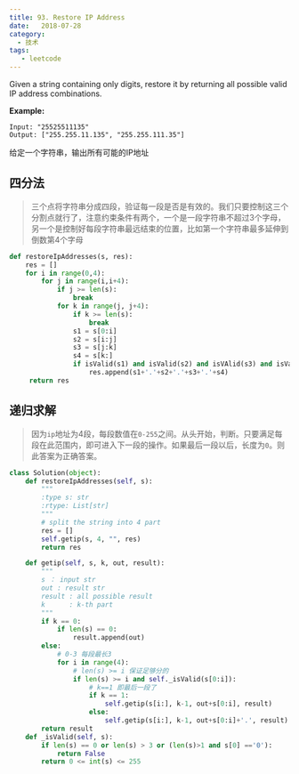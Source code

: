 ```yaml
---
title: 93. Restore IP Address 
date:   2018-07-28
category: 
  - 技术
tags: 
   - leetcode
---
```


Given a string containing only digits, restore it by returning all possible valid IP address combinations.

**Example:**

```
Input: "25525511135"
Output: ["255.255.11.135", "255.255.111.35"]
```

给定一个字符串，输出所有可能的IP地址

## 四分法

> 三个点将字符串分成四段，验证每一段是否是有效的。我们只要控制这三个分割点就行了，注意约束条件有两个，一个是一段字符串不超过3个字母，另一个是控制好每段字符串最远结束的位置，比如第一个字符串最多延伸到倒数第4个字母

```python
def restoreIpAddresses(s, res):
    res = []
    for i in range(0,4):
        for j in range(i,i+4):
            if j >= len(s):
                break
            for k in range(j, j+4):
                if k >= len(s):
                    break
                s1 = s[0:i]
                s2 = s[i:j]
                s3 = s[j:k]
                s4 = s[k:]
                if isValid(s1) and isValid(s2) and isVAlid(s3) and isValid(s4):
                    res.append(s1+'.'+s2+'.'+s3+'.'+s4)
     return res
```



## 递归求解

> 因为`ip`地址为4段，每段数值在`0-255`之间。从头开始，判断。只要满足每段在此范围内，即可进入下一段的操作。如果最后一段以后，长度为`0`。则此答案为正确答案。

```python
class Solution(object):
    def restoreIpAddresses(self, s):
        """
        :type s: str
        :rtype: List[str]
        """
        # split the string into 4 part
        res = []
        self.getip(s, 4, "", res)
        return res

    def getip(self, s, k, out, result):
        """
        s ： input str
        out : result str
        result : all possible result
        k      : k-th part
        """
        if k == 0:
            if len(s) == 0:
                result.append(out)
        else:
            # 0-3 每段最长3
            for i in range(4):
                # len(s) >= i 保证足够分的
                if len(s) >= i and self._isValid(s[0:i]):
                    # k==1 即最后一段了
                    if k == 1:
                        self.getip(s[i:], k-1, out+s[0:i], result)
                    else:
                        self.getip(s[i:], k-1, out+s[0:i]+'.', result)
        return result
    def _isValid(self, s):
        if len(s) == 0 or len(s) > 3 or (len(s)>1 and s[0] =='0'):
            return False
        return 0 <= int(s) <= 255
```



